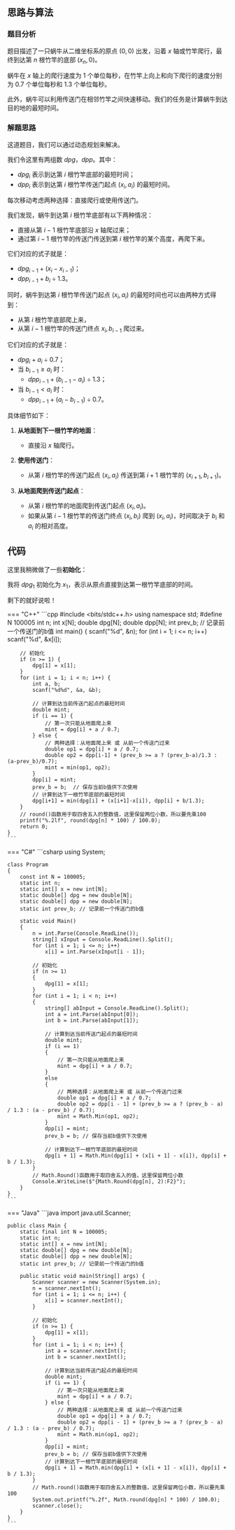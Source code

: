## 思路与算法

### 题目分析

题目描述了一只蜗牛从二维坐标系的原点 $(0, 0)$ 出发，沿着 $x$ 轴或竹竿爬行，最终到达第 $n$ 根竹竿的底部 $(x_n, 0)$。

蜗牛在 $x$ 轴上的爬行速度为 $1$ 个单位每秒，在竹竿上向上和向下爬行的速度分别为 $0.7$ 个单位每秒和 $1.3$ 个单位每秒。

此外，蜗牛可以利用传送门在相邻竹竿之间快速移动。我们的任务是计算蜗牛到达目的地的最短时间。

### 解题思路

这道题目，我们可以通过动态规划来解决。

我们令这里有两组数 $dpg$，$dpp$。其中：

- $dpg_i$ 表示到达第 $i$ 根竹竿底部的最短时间；  
- $dpp_i$ 表示到达第 $i$ 根竹竿传送门起点 $(x_i, a_i)$ 的最短时间。

每次移动考虑两种选择：直接爬行或使用传送门。

我们发现，蜗牛到达第 $i$ 根竹竿底部有以下两种情况：

- 直接从第 $i-1$ 根竹竿底部沿 $x$ 轴爬过来；  
- 通过第 $i-1$ 根竹竿的传送门传送到第 $i$ 根竹竿的某个高度，再爬下来。

它们对应的式子就是：

- $dpg_{i-1} + (x_i - x_{i-1})$；  
- $dpp_{i-1} + b_i \div 1.3$。

同时，蜗牛到达第 $i$ 根竹竿传送门起点 $(x_i, a_i)$ 的最短时间也可以由两种方式得到：

- 从第 $i$ 根竹竿底部爬上来，  
- 从第 $i-1$ 根竹竿的传送门终点 $x_i, b_{i-1}$ 爬过来。

它们对应的式子就是：

- $dpg_i + a_i \div 0.7$；  
- 当 $b_{i-1} \ge a_i$ 时：  
  - $dpp_{i-1} + (b_{i-1} - a_i) \div 1.3$；  
- 当 $b_{i-1} < a_i$ 时：  
  - $dpp_{i-1} + (a_i - b_{i-1}) \div 0.7$。

具体细节如下：

1. **从地面到下一根竹竿的地面**：
    - 直接沿 $x$ 轴爬行。

2. **使用传送门**：
    - 从第 $i$ 根竹竿的传送门起点 $(x_i, a_i)$ 传送到第 $i+1$ 根竹竿的 $(x_{i+1}, b_{i+1})$。

3. **从地面爬到传送门起点**：
    - 从第 $i$ 根竹竿的地面爬到传送门起点 $(x_i, a_i)$。
    - 如果从第 $i-1$ 根竹竿的传送门终点 $(x_i, b_i)$ 爬到 $(x_i, a_i)$，时间取决于 $b_i$ 和 $a_i$ 的相对高度。


## 代码

这里我稍微做了一些**初始化**：

我将 $dpg_1$ 初始化为 $x_1$，表示从原点直接到达第一根竹竿底部的时间。

剩下的就好说啦！

=== "C++"
    ```cpp
    #include <bits/stdc++.h>
    using namespace std;
    #define N 100005
    int n;
    int x[N];
    double dpg[N];
    double dpp[N];
    int prev_b;     // 记录前一个传送门的b值
    int main() {
        scanf("%d", &n);
        for (int i = 1; i <= n; i++)
            scanf("%d", &x[i]);

        // 初始化
        if (n >= 1) {
            dpg[1] = x[1];
        }
        for (int i = 1; i < n; i++) {
            int a, b;
            scanf("%d%d", &a, &b);

            // 计算到达当前传送门起点的最短时间
            double mint;
            if (i == 1) {
                // 第一次只能从地面爬上来
                mint = dpg[i] + a / 0.7;
            } else {
                // 两种选择：从地面爬上来 或 从前一个传送门过来
                double op1 = dpg[i] + a / 0.7;
                double op2 = dpp[i-1] + (prev_b >= a ? (prev_b-a)/1.3 : (a-prev_b)/0.7);
                mint = min(op1, op2);
            }
            dpp[i] = mint;
            prev_b = b;  // 保存当前b值供下次使用
            // 计算到达下一根竹竿底部的最短时间
            dpg[i+1] = min(dpg[i] + (x[i+1]-x[i]), dpp[i] + b/1.3);
        }
        // round()函数用于取四舍五入的整数值，这里保留两位小数，所以要先乘100
        printf("%.2lf", round(dpg[n] * 100) / 100.0);
        return 0;
    }
    ```

=== "C#"
    ```csharp
    using System;

    class Program
    {
        const int N = 100005;
        static int n;
        static int[] x = new int[N];
        static double[] dpg = new double[N];
        static double[] dpp = new double[N];
        static int prev_b; // 记录前一个传送门的b值

        static void Main()
        {
            n = int.Parse(Console.ReadLine());
            string[] xInput = Console.ReadLine().Split();
            for (int i = 1; i <= n; i++)
                x[i] = int.Parse(xInput[i - 1]);

            // 初始化
            if (n >= 1)
            {
                dpg[1] = x[1];
            }
            for (int i = 1; i < n; i++)
            {
                string[] abInput = Console.ReadLine().Split();
                int a = int.Parse(abInput[0]);
                int b = int.Parse(abInput[1]);

                // 计算到达当前传送门起点的最短时间
                double mint;
                if (i == 1)
                {
                    // 第一次只能从地面爬上来
                    mint = dpg[i] + a / 0.7;
                }
                else
                {
                    // 两种选择：从地面爬上来 或 从前一个传送门过来
                    double op1 = dpg[i] + a / 0.7;
                    double op2 = dpp[i - 1] + (prev_b >= a ? (prev_b - a) / 1.3 : (a - prev_b) / 0.7);
                    mint = Math.Min(op1, op2);
                }
                dpp[i] = mint;
                prev_b = b; // 保存当前b值供下次使用

                // 计算到达下一根竹竿底部的最短时间
                dpg[i + 1] = Math.Min(dpg[i] + (x[i + 1] - x[i]), dpp[i] + b / 1.3);
            }
            // Math.Round()函数用于取四舍五入的值，这里保留两位小数
            Console.WriteLine($"{Math.Round(dpg[n], 2):F2}");
        }
    }
    ```

=== "Java"
    ```java
    import java.util.Scanner;

    public class Main {
        static final int N = 100005;
        static int n;
        static int[] x = new int[N];
        static double[] dpg = new double[N];
        static double[] dpp = new double[N];
        static int prev_b; // 记录前一个传送门的b值

        public static void main(String[] args) {
            Scanner scanner = new Scanner(System.in);
            n = scanner.nextInt();
            for (int i = 1; i <= n; i++) {
                x[i] = scanner.nextInt();
            }

            // 初始化
            if (n >= 1) {
                dpg[1] = x[1];
            }
            for (int i = 1; i < n; i++) {
                int a = scanner.nextInt();
                int b = scanner.nextInt();

                // 计算到达当前传送门起点的最短时间
                double mint;
                if (i == 1) {
                    // 第一次只能从地面爬上来
                    mint = dpg[i] + a / 0.7;
                } else {
                    // 两种选择：从地面爬上来 或 从前一个传送门过来
                    double op1 = dpg[i] + a / 0.7;
                    double op2 = dpp[i - 1] + (prev_b >= a ? (prev_b - a) / 1.3 : (a - prev_b) / 0.7);
                    mint = Math.min(op1, op2);
                }
                dpp[i] = mint;
                prev_b = b; // 保存当前b值供下次使用
                // 计算到达下一根竹竿底部的最短时间
                dpg[i + 1] = Math.min(dpg[i] + (x[i + 1] - x[i]), dpp[i] + b / 1.3);
            }
            // Math.round()函数用于取四舍五入的整数值，这里保留两位小数，所以要先乘100
            System.out.printf("%.2f", Math.round(dpg[n] * 100) / 100.0);
            scanner.close();
        }
    }
    ```
